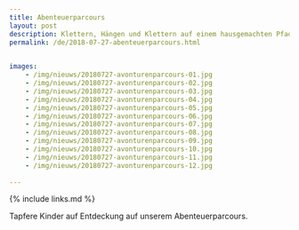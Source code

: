 ```yaml
---
title: Abenteuerparcours
layout: post
description: Klettern, Hängen und Klettern auf einem hausgemachten Pfad
permalink: /de/2018-07-27-abenteuerparcours.html

    
images: 
    - /img/nieuws/20180727-avonturenparcours-01.jpg
    - /img/nieuws/20180727-avonturenparcours-02.jpg
    - /img/nieuws/20180727-avonturenparcours-03.jpg
    - /img/nieuws/20180727-avonturenparcours-04.jpg
    - /img/nieuws/20180727-avonturenparcours-05.jpg
    - /img/nieuws/20180727-avonturenparcours-06.jpg
    - /img/nieuws/20180727-avonturenparcours-07.jpg
    - /img/nieuws/20180727-avonturenparcours-08.jpg
    - /img/nieuws/20180727-avonturenparcours-09.jpg
    - /img/nieuws/20180727-avonturenparcours-10.jpg
    - /img/nieuws/20180727-avonturenparcours-11.jpg
    - /img/nieuws/20180727-avonturenparcours-12.jpg
    
---
```


{% include links.md %}

Tapfere Kinder auf Entdeckung auf unserem Abenteuerparcours.



